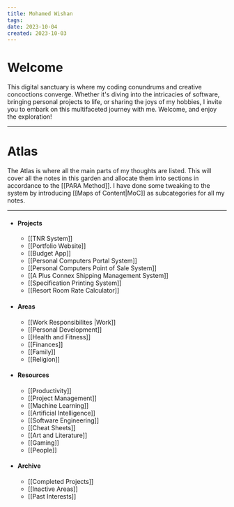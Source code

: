 ```yaml
---
title: Mohamed Wishan
tags:
date: 2023-10-04
created: 2023-10-03
---
```

# Welcome
This digital sanctuary is where my coding conundrums and creative concoctions converge. Whether it's diving into the intricacies of software, bringing personal projects to life, or sharing the joys of my hobbies, I invite you to embark on this multifaceted journey with me. Welcome, and enjoy the exploration!

---
# Atlas
The Atlas is where all the main parts of my thoughts are listed. This will cover all the notes in this garden and allocate them into sections in accordance to the [[PARA Method]]. I have done some tweaking to the system by introducing [[Maps of Content|MoC]]  as subcategories for all my notes.

---
- #### Projects
	- [[TNR System]]
	- [[Portfolio Website]]
	- [[Budget App]]
	- [[Personal Computers Portal System]]
	- [[Personal Computers Point of Sale System]]
	- [[A Plus Connex Shipping Management System]]
	- [[Specification Printing System]]
	- [[Resort Room Rate Calculator]]
- #### Areas
	- [[Work Responsibilites |Work]]
	- [[Personal Development]]
	- [[Health and Fitness]]
	- [[Finances]]
	- [[Family]]
	- [[Religion]]
- #### Resources
	-  [[Productivity]]
	- [[Project Management]]
	- [[Machine Learning]]
	- [[Artificial Intelligence]]
	- [[Software Engineering]]
	- [[Cheat Sheets]]
	- [[Art and Literature]]
	- [[Gaming]]
	- [[People]]
- #### Archive
	- [[Completed Projects]]
	- [[Inactive Areas]]
	- [[Past Interests]]



